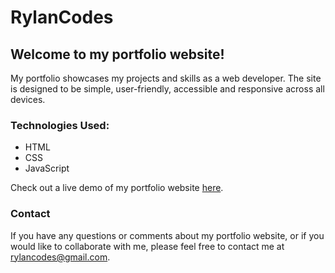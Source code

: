# RylanCodes
## Welcome to my portfolio website!

My portfolio showcases my projects and skills as a web developer. The site is designed to be simple, user-friendly, accessible and responsive across all devices.

### Technologies Used:
- HTML
- CSS
- JavaScript

Check out a live demo of my portfolio website [here](https://rylancodes.github.io/).

### Contact
If you have any questions or comments about my portfolio website, or if you would like to collaborate with me, please feel free to contact me at rylancodes@gmail.com.
